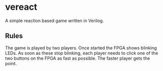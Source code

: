 # vereact
A simple reaction based game written in Verilog.

## Rules
The game is played by two players. Once started the FPGA shows blinking LEDs.
As soon as these stop blinking, each player needs to click one of the two
buttons on the FPGA as fast as possible. The faster player gets the point.
